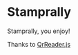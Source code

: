 # Stamprally
Stamprally, you enjoy!

Thanks to <a href="https://github.com/LazarSoft/jsqrcode">QrReader.js</a>
